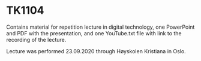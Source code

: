 # TK1104
 Contains material for repetition lecture in digital technology, one PowerPoint and PDF with the presentation, and one YouTube.txt file with link to the recording of the lecture.
 
 Lecture was performed 23.09.2020 through Høyskolen Kristiana in Oslo. 
